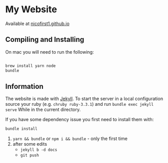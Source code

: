 # My Website
Available at [nicofirst1.github.io](https://nicofirst1.github.io/)


## Compiling and Installing

On mac you will need to run the following:
```bash

brew install yarn node
bundle
```

## Information
The website is made with [Jekyll](https://jekyllrb.com/). To start the server in a local configuration source your ruby (e.g. `chruby ruby-3.3.1`) and run
`bundle exec jekyll serve`
While in the current directory.

If you have some dependency issue you first need to install them with:
```bash
bundle install 
```



1. `yarn && bundle` or `npm i && bundle` - only the first time
2. after some edits
     - `jekyll b -d docs`
     - `git push`